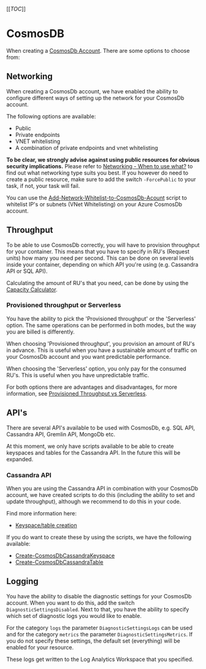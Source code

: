 [[_TOC_]]

# CosmosDB

When creating a [CosmosDb Account](/Azure/Azure-CLI-Snippets/CosmosDb/Create-CosmosDbAccount). There are some options to choose from:

## Networking

When creating a CosmosDb account, we have enabled the ability to configure different ways of setting up the network for your CosmosDb account.

The following options are available:

- Public
- Private endpoints
- VNET whitelisting
- A combination of private endpoints and vnet whitelisting

**To be clear, we strongly advise against using public resources for obvious security implications.** Please refer to [Networking - When to use what?](/Azure/Documentation/Networking#when-to-use-what?) to find out what networking type suits you best. If you however do need to create a public resource, make sure to add the switch `-ForcePublic` to your task, if not, your task will fail.

You can use the [Add-Network-Whitelist-to-CosmosDb-Acount](/Azure/Azure-CLI-Snippets/CosmosDb/Add-Network-Whitelist-to-CosmosDb-Account) script to whitelist IP's or subnets (VNet Whitelisting) on your Azure CosmosDb account.

## Throughput

To be able to use CosmosDb correctly, you will have to provision throughput for your container. This means that you have to specify in RU's (Request units) how many you need per second. This can be done on several levels inside your container, depending on which API you're using (e.g. Cassandra API or SQL API).

Calculating the amount of RU's that you need, can be done by using the [Capacity Calculator](https://cosmos.azure.com/capacitycalculator/).

### Provisioned throughput or Serverless

You have the ability to pick the 'Provisioned throughput' or the 'Serverless' option. The same operations can be performed in both modes, but the way you are billed is differently.

When choosing 'Provisioned throughput', you provision an amount of RU's in advance. This is useful when you have a sustainable amount of traffic on your CosmosDb account and you want predictable performance.

When choosing the 'Serverless' option, you only pay for the consumed RU's. This is useful when you have unpredictable traffic.

For both options there are advantages and disadvantages, for more information, see [Provisioned Throughput vs Serverless](https://docs.microsoft.com/en-us/azure/cosmos-db/throughput-serverless).

## API's

There are several API's available to be used with CosmosDb, e.g. SQL API, Cassandra API, Gremlin API, MongoDb etc.

At this moment, we only have scripts available to be able to create keyspaces and tables for the Cassandra API. In the future this will be expanded.

### Cassandra API

When you are using the Cassandra API in combination with your CosmosDb account, we have created scripts to do this (including the ability to set and update throughput), although we recommend to do this in your code.

Find more information here:

- [Keyspace/table creation](https://docs.microsoft.com/en-us/azure/cosmos-db/cassandra/manage-data-dotnet-core)

If you do want to create these by using the scripts, we have the following available:

- [Create-CosmosDbCassandraKeyspace](/Azure/Azure-CLI-Snippets/CosmosDb/Create-CosmosDbCassandraKeyspace)
- [Create-CosmosDbCassandraTable](/Azure/Azure-CLI-Snippets/CosmosDb/Create-CosmosDbCassandraTable)

## Logging

You have the ability to disable the diagnostic settings for your CosmosDb account. When you want to do this, add the switch `DiagnosticSettingsDisabled`. Next to that, you have the ability to specify which set of diagnostic logs you would like to enable.

For the category `logs` the parameter `DiagnosticSettingsLogs` can be used and for the category `metrics` the parameter `DiagnosticSettingsMetrics`. If you do not specify these settings, the default set (everything) will be enabled for your resource.

These logs get written to the Log Analytics Workspace that you specified.
